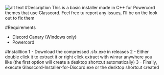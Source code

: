 ![alt text](https://i.imgur.com/WOKvSg3.png)
#Description
This is a basic installer made in C++ for Powercord themes that use Glasscord. Feel free tu report any issues, I'll be on the look out to fix them

#Requirements
* Discord Canary (Windows only)
* Powercord

#Installtion
1 - Download the compressed .sfx.exe in releases
2 - Either double click it to extract it or right click extract with winrar anywhere you like (the first option will create a desktop shortcut automatically)
3 - Finally, execute Glasscord-Installer-for-Discord.exe or the desktop shortcut created
